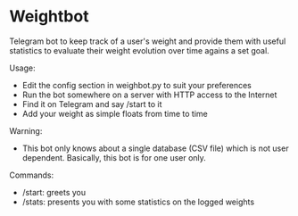 # Weightbot
Telegram bot to keep track of a user's weight and provide them with useful statistics to evaluate their weight evolution over time agains a set goal.

Usage:
* Edit the config section in weighbot.py to suit your preferences
* Run the bot somewhere on a server with HTTP access to the Internet
* Find it on Telegram and say /start to it
* Add your weight as simple floats from time to time

Warning:
* This bot only knows about a single database (CSV file) which is not user dependent. Basically, this bot is for one user only.

Commands:
* /start: greets you
* /stats: presents you with some statistics on the logged weights

